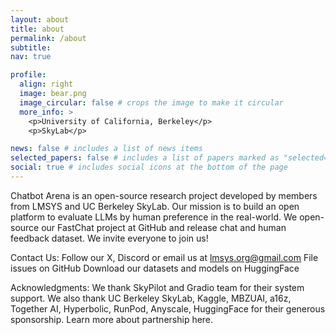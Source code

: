 ```yaml
---
layout: about
title: about
permalink: /about
subtitle: 
nav: true

profile:
  align: right
  image: bear.png
  image_circular: false # crops the image to make it circular
  more_info: >
    <p>University of California, Berkeley</p>
    <p>SkyLab</p>

news: false # includes a list of news items
selected_papers: false # includes a list of papers marked as "selected={true}"
social: true # includes social icons at the bottom of the page
---
```



Chatbot Arena is an open-source research project developed by members from LMSYS and UC Berkeley SkyLab. Our mission is to build an open platform to evaluate LLMs by human preference in the real-world. We open-source our FastChat project at GitHub and release chat and human feedback dataset. We invite everyone to join us!

Contact Us:
Follow our X, Discord or email us at lmsys.org@gmail.com
File issues on GitHub
Download our datasets and models on HuggingFace

Acknowledgments: We thank SkyPilot and Gradio team for their system support. We also thank UC Berkeley SkyLab, Kaggle, MBZUAI, a16z, Together AI, Hyperbolic, RunPod, Anyscale, HuggingFace for their generous sponsorship. Learn more about partnership here.
